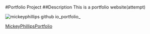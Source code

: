 #Portfolio Project
##Description
    This is a portfolio website(attempt)
    
![mickeyphillips github io_portfolio_](https://user-images.githubusercontent.com/83983556/160457884-38adf454-6d24-4798-ae7e-918e7f801ff2.png)

[MickeyPhillipsPortfolio](https://mickeyphillips.github.io/portfolio/)

